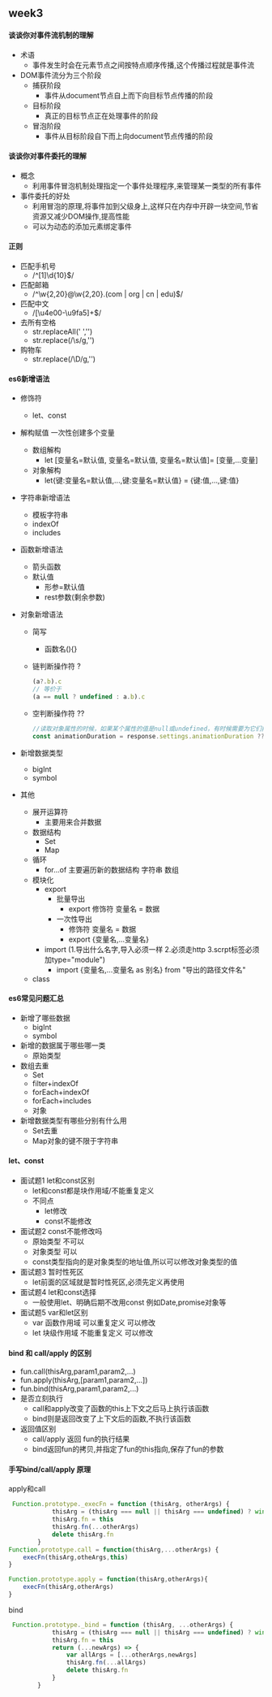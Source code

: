 ## week3

#### 谈谈你对事件流机制的理解  

- 术语
  - 事件发生时会在元素节点之间按特点顺序传播,这个传播过程就是事件流
- DOM事件流分为三个阶段
  - 捕获阶段
    - 事件从document节点自上而下向目标节点传播的阶段
  - 目标阶段
    - 真正的目标节点正在处理事件的阶段
  - 冒泡阶段
    - 事件从目标阶段自下而上向document节点传播的阶段

#### 谈谈你对事件委托的理解

- 概念
  - 利用事件冒泡机制处理指定一个事件处理程序,来管理某一类型的所有事件
- 事件委托的好处
  - 利用冒泡的原理,将事件加到父级身上,这样只在内存中开辟一块空间,节省资源又减少DOM操作,提高性能
  - 可以为动态的添加元素绑定事件

#### 正则

- 匹配手机号
  - /^[1]\d{10}$/
- 匹配邮箱
  - /^\w{2,20}@\w{2,20}.(com | org | cn | edu)$/
- 匹配中文
  - /[\u4e00-\u9fa5]+$/
- 去所有空格
  - str.replaceAll(' ','')
  - str.replace(/\s/g,'')
- 购物车
  - str.replace(/\D/g,'')

#### es6新增语法

- 修饰符

  - let、const

- 解构赋值 一次性创建多个变量

  - 数组解构
    - let [变量名=默认值, 变量名=默认值, 变量名=默认值]= [变量,...变量]
  - 对象解构
    - let{键:变量名=默认值,...,键:变量名=默认值} = {键:值,...,键:值}

- 字符串新增语法

  - 模板字符串
  - indexOf
  - includes

- 函数新增语法

  - 箭头函数
  - 默认值
    - 形参=默认值
    - rest参数(剩余参数)

- 对象新增语法

  - 简写

    - 函数名(){}

  - 链判断操作符 ?

    ```js
    (a?.b).c
    // 等价于
    (a == null ? undefined : a.b).c
    ```

    

  - 空判断操作符 ??

    ```js
    //读取对象属性的时候，如果某个属性的值是null或undefined，有时候需要为它们指定默认值
    const animationDuration = response.settings.animationDuration ?? 300;
    ```

    

- 新增数据类型

  - bigInt
  - symbol

- 其他

  - 展开运算符 
    - 主要用来合并数据
  - 数据结构
    - Set
    - Map
  - 循环
    - for...of 主要遍历新的数据结构 字符串 数组
  - 模块化
    - export
      - 批量导出
        - export 修饰符 变量名 = 数据
      - 一次性导出
        - 修饰符 变量名 = 数据
        - export {变量名,...变量名}
    - import (1.导出什么名字,导入必须一样   2.必须走http   3.scrpt标签必须加type="module")
      - import {变量名,...变量名 as 别名}  from "导出的路径文件名"
  - class

#### es6常见问题汇总

- 新增了哪些数据
  - bigInt
  - symbol
- 新增的数据属于哪些哪一类
  - 原始类型
- 数组去重
  - Set
  - filter+indexOf
  - forEach+indexOf
  - forEach+includes
  - 对象
- 新增数据类型有哪些分别有什么用
  - Set去重
  - Map对象的键不限于字符串

#### let、const

- 面试题1 let和const区别
  - let和const都是块作用域/不能重复定义
  - 不同点
    - let修改
    - const不能修改
- 面试题2 const不能修改吗
  - 原始类型 不可以
  - 对象类型 可以
  - const类型指向的是对象类型的地址值,所以可以修改对象类型的值
- 面试题3 暂时性死区
  - let前面的区域就是暂时性死区,必须先定义再使用
- 面试题4 let和const选择
  - 一般使用let、明确后期不改用const 例如Date,promise对象等
- 面试题5 var和let区别
  - var 函数作用域 可以重复定义 可以修改
  - let 块级作用域 不能重复定义 可以修改

#### bind 和 call/apply 的区别

- fun.call(thisArg,param1,param2,...)
- fun.apply(thisArg,[param1,param2,...])
- fun.bind(thisArg,param1,param2,...)
- 是否立刻执行
  - call和apply改变了函数的this上下文之后马上执行该函数
  - bind则是返回改变了上下文后的函数,不执行该函数
- 返回值区别
  - call/apply 返回 fun的执行结果
  - bind返回fun的拷贝,并指定了fun的this指向,保存了fun的参数 

#### 手写bind/call/apply 原理

apply和call

```js
 Function.prototype._execFn = function (thisArg, otherArgs) {
            thisArg = (thisArg === null || thisArg === undefined) ? window : Object(thisArg)
            thisArg.fn = this
            thisArg.fn(...otherArgs)
            delete thisArg.fn
        }
Function.prototype.call = function(thisArg,...otherArgs) {
    execFn(thisArg,otheArgs,this)
}

Function.prototype.apply = function(thisArg,otherArgs){
    execFn(thisArg,otherArgs)
}
```

bind

```js
 Function.prototype._bind = function (thisArg, ...otherArgs) {
            thisArg = (thisArg === null || thisArg === undefined) ? window : Object(thisArg)
            thisArg.fn = this
            return (...newArgs) => {
                var allArgs = [...otherArgs,newArgs]
                thisArg.fn(...allArgs)
                delete thisArg.fn
            }
        }
```

